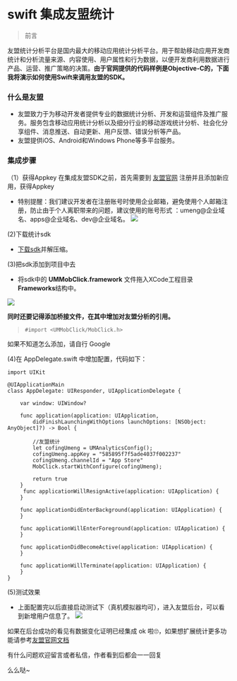 # swift 集成友盟统计
> 前言

友盟统计分析平台是国内最大的移动应用统计分析平台。用于帮助移动应用开发商统计和分析流量来源、内容使用、用户属性和行为数据，以便开发商利用数据进行产品、运营、推广策略的决策。**由于官网提供的代码样例是Objective-C的，下面我将演示如何使用Swift来调用友盟的SDK。**

### 什么是友盟

- 友盟致力于为移动开发者提供专业的数据统计分析、开发和运营组件及推广服务。服务包含移动应用统计分析以及细分行业的移动游戏统计分析、社会化分享组件、消息推送、自动更新、用户反馈、错误分析等产品。
- 友盟提供iOS、Android和Windows Phone等多平台服务。

### 集成步骤
（1）获得Appkey
在集成友盟SDK之前，首先需要到 [友盟官网](http://mobile.umeng.com/apps) 注册并且添加新应用，获得Appkey

- 特别提醒：我们建议开发者在注册账号时使用企业邮箱，避免使用个人邮箱注册，防止由于个人离职带来的问题，建议使用的账号形式 ：umeng@企业域名、apps@企业域名、dev@企业域名。
![](http://7xuul2.com1.z0.glb.clouddn.com/QQ20161227-0@2x.png)

(2)下载统计sdk

- [下载sdk](http://dev.umeng.com/analytics/ios-doc/sdk-download)并解压缩。

(3)把sdk添加到项目中去

- 将sdk中的  **UMMobClick.framework** 文件拖入XCode工程目录**Frameworks**结构中。

![](http://7xuul2.com1.z0.glb.clouddn.com/QQ20161227-1@2x.png)

**同时还要记得添加桥接文件，在其中增加对友盟分析的引用。**
> `#import <UMMobClick/MobClick.h>`

如果不知道怎么添加，请自行 Google


(4)在 AppDelegate.swift 中增加配置，代码如下：

```
import UIKit
 
@UIApplicationMain
class AppDelegate: UIResponder, UIApplicationDelegate {
 
    var window: UIWindow?
 
    func application(application: UIApplication,
        didFinishLaunchingWithOptions launchOptions: [NSObject: AnyObject]?) -> Bool {
         
        //友盟统计
        let cofingUmeng = UMAnalyticsConfig();
        cofingUmeng.appKey = "585895f7f5ade4037f002237"
        cofingUmeng.channelId = "App Store"
        MobClick.startWithConfigure(cofingUmeng);
         
        return true
    }
     func applicationWillResignActive(application: UIApplication) {
    }
 
    func applicationDidEnterBackground(application: UIApplication) {
    }
 
    func applicationWillEnterForeground(application: UIApplication) {
    }
 
    func applicationDidBecomeActive(application: UIApplication) {
    }
 
    func applicationWillTerminate(application: UIApplication) {
    }
}

```
(5)测试效果

- 上面配置完以后直接启动测试下（真机模拟器均可），进入友盟后台，可以看到新增用户信息了。
![](http://7xuul2.com1.z0.glb.clouddn.com/QQ20161227-0.png)

如果在后台成功的看见有数据变化证明已经集成 ok 啦🙄，如果想扩展统计更多功能请参考[友盟官网文档](http://dev.umeng.com/analytics/ios-doc/integration)

有什么问题欢迎留言或者私信，作者看到后都会一一回复

么么哒~






